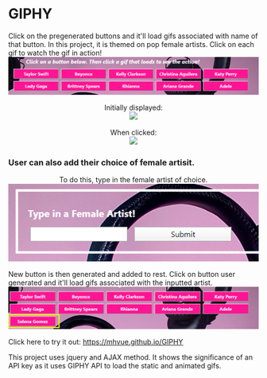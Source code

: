 # GIPHY
Click on the pregenerated buttons and it'll load gifs associated with name of that button. In this project, it is themed on pop female artists. Click on each gif to watch the gif in action!
<img src="images/btnsIcon.png">

<p align="center">Initially displayed:
<br>
<img src="https://media2.giphy.com/media/aQXMVdhMErR3a/200_s.gif?cid=5dfcdcf169e71b440c9fde71efd6d37275dabf2fdfa4be48&rid=200_s.gif">   </p>

<p align="center">When clicked:   
<br>
<img src="https://media2.giphy.com/media/aQXMVdhMErR3a/200.gif?cid=5dfcdcf169e71b440c9fde71efd6d37275dabf2fdfa4be48&rid=200.gif">
</p>

### User can also add their choice of female artisit.
<p align = "center">To do this, type in the female artist of choice. 
<br>
<img src="images/searchIcon.png">
</p>

New button is then generated and added to rest. Click on button user generated and it'll load gifs associated with the inputted artist. 
<img src="images/addedBtn2.png">

Click here to try it out: https://mhvue.github.io/GIPHY

This project uses jquery and AJAX method. It shows the significance of an API key as it uses GIPHY API to load the static and animated gifs. 
